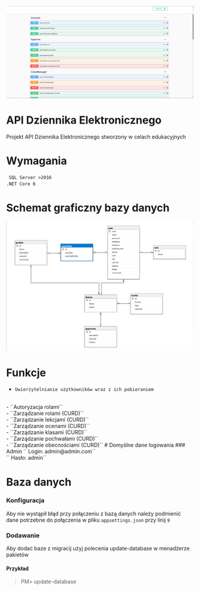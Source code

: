![](/git/image.png)
# API Dziennika Elektronicznego
Projekt API Dziennika Elektronicznego stworzony w celach edukacyjnych
# Wymagania
`` SQL Server >2016``
<br />
``.NET Core 6``
# Schemat graficzny bazy danych
![](/git/baza.png)
# Funkcje
- ``Uwierzytelnianie użytkowników wraz z ich pobieraniem``
<br />
- ``Autoryzacja rolami``
<br />
- ``Zarządzanie rolami (CURD)``
<br />
- ``Zarządzanie lekcjami (CURD)``
<br />
- ``Zarządzanie ocenami (CURD)``
<br />
- ``Zarządzanie klasami (CURD)``
<br />
- ``Zarządzanie pochwałami (CURD)``
<br />
- ``Zarządzanie obecnościami (CURD)``
# Domyślne dane logowania
### Admin
`` Login: admin@admin.com``
<br />
`` Hasło: admin``
<br />

# Baza danych
### Konfiguracja
Aby nie wystąpił błąd przy połączeniu z bazą danych należy podmienić dane potrzebne do połączenia w pliku ``appsettings.json`` przy linij ``9``
### Dodawanie 
Aby dodać baze z migracij użyj polecenia update-database w menadżerze pakietów
#### Przykład
> PM> update-database